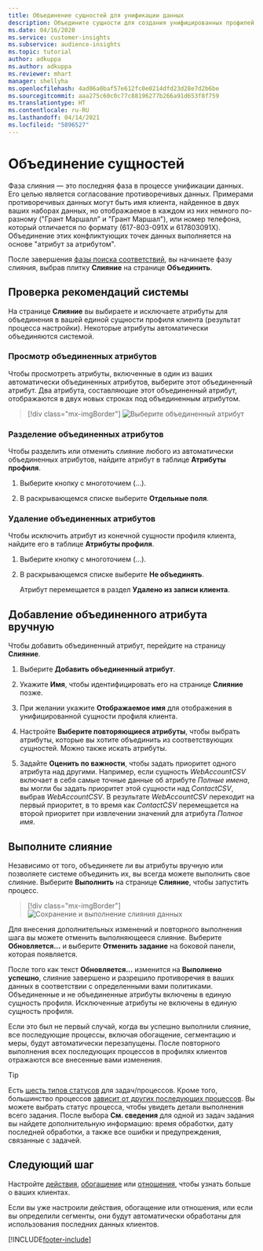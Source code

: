 ```yaml
---
title: Объединение сущностей для унификации данных
description: Объедините сущности для создания унифицированных профилей клиентов.
ms.date: 04/16/2020
ms.service: customer-insights
ms.subservice: audience-insights
ms.topic: tutorial
author: adkuppa
ms.author: adkuppa
ms.reviewer: mhart
manager: shellyha
ms.openlocfilehash: 4ad06a0baf57e612fc0e0214dfd23d28e7d2b6be
ms.sourcegitcommit: aaa275c60c0c77c88196277b266a91d653f8f759
ms.translationtype: HT
ms.contentlocale: ru-RU
ms.lasthandoff: 04/14/2021
ms.locfileid: "5896527"
---
```

# <a name="merge-entities"></a>Объединение сущностей

Фаза слияния — это последняя фаза в процессе унификации данных. Его целью является согласование противоречивых данных. Примерами противоречивых данных могут быть имя клиента, найденное в двух ваших наборах данных, но отображаемое в каждом из них немного по-разному ("Грант Маршалл" и "Грант Маршал"), или номер телефона, который отличается по формату (617-803-091X и 617803091X). Объединение этих конфликтующих точек данных выполняется на основе "атрибут за атрибутом".

После завершения [фазы поиска соответствий](match-entities.md), вы начинаете фазу слияния, выбрав плитку **Слияние** на странице **Объединить**.

## <a name="review-system-recommendations"></a>Проверка рекомендаций системы

На странице **Слияние** вы выбираете и исключаете атрибуты для объединения в вашей единой сущности профиля клиента (результат процесса настройки). Некоторые атрибуты автоматически объединяются системой.

### <a name="view-merged-attributes"></a>Просмотр объединенных атрибутов

Чтобы просмотреть атрибуты, включенные в один из ваших автоматически объединенных атрибутов, выберите этот объединенный атрибут. Два атрибута, составляющие этот объединенный атрибут, отображаются в двух новых строках под объединенным атрибутом.

> [!div class="mx-imgBorder"]
> ![Выберите объединенный атрибут](media/configure-data-merge-profile-attributes.png "Выберите объединенный атрибут")

### <a name="separate-merged-attributes"></a>Разделение объединенных атрибутов

Чтобы разделить или отменить слияние любого из автоматически объединенных атрибутов, найдите атрибут в таблице **Атрибуты профиля**.

1. Выберите кнопку с многоточием (...).
  
2. В раскрывающемся списке выберите **Отдельные поля**.

### <a name="remove-merged-attributes"></a>Удаление объединенных атрибутов

Чтобы исключить атрибут из конечной сущности профиля клиента, найдите его в таблице **Атрибуты профиля**.

1. Выберите кнопку с многоточием (...).
  
2. В раскрывающемся списке выберите **Не объединять**.

   Атрибут перемещается в раздел **Удалено из записи клиента**.

## <a name="manually-add-a-merged-attribute"></a>Добавление объединенного атрибута вручную

Чтобы добавить объединенный атрибут, перейдите на страницу **Слияние**.

1. Выберите **Добавить объединенный атрибут**.

2. Укажите **Имя**, чтобы идентифицировать его на странице **Слияние** позже.

3. При желании укажите **Отображаемое имя** для отображения в унифицированной сущности профиля клиента.

4. Настройте **Выберите повторяющиеся атрибуты**, чтобы выбрать атрибуты, которые вы хотите объединить из соответствующих сущностей. Можно также искать атрибуты.

5. Задайте **Оценить по важности**, чтобы задать приоритет одного атрибута над другими. Например, если сущность *WebAccountCSV* включает в себя самые точные данные об атрибуте *Полные имена*, вы могли бы задать приоритет этой сущности над *ContactCSV*, выбрав *WebAccountCSV*. В результате *WebAccountCSV* переходит на первый приоритет, в то время как *ContactCSV* перемещается на второй приоритет при извлечении значений для атрибута *Полное имя*.

## <a name="run-your-merge"></a>Выполните слияние

Независимо от того, объединяете ли вы атрибуты вручную или позволяете системе объединить их, вы всегда можете выполнить свое слияние. Выберите **Выполнить** на странице **Слияние**, чтобы запустить процесс.

> [!div class="mx-imgBorder"]
> ![Сохранение и выполнение слияния данных](media/configure-data-merge-save-run.png "Сохранение и выполнение слияния данных")

Для внесения дополнительных изменений и повторного выполнения шага вы можете отменить выполняющееся слияние. Выберите **Обновляется...** и выберите **Отменить задание** на боковой панели, которая появляется.

После того как текст **Обновляется...** изменится на **Выполнено успешно**, слияние завершено и разрешило противоречия в ваших данных в соответствии с определенными вами политиками. Объединенные и не объединенные атрибуты включены в единую сущность профиля. Исключенные атрибуты не включены в единую сущность профиля.

Если это был не первый случай, когда вы успешно выполнили слияние, все последующие процессы, включая обогащение, сегментацию и меры, будут автоматически перезапущены. После повторного выполнения всех последующих процессов в профилях клиентов отражаются все внесенные вами изменения.

> [!TIP]
> Есть [шесть типов статусов](system.md#status-types) для задач/процессов. Кроме того, большинство процессов [зависит от других последующих процессов](system.md#refresh-policies). Вы можете выбрать статус процесса, чтобы увидеть детали выполнения всего задания. После выбора **См. сведения** для одной из задач задания вы найдете дополнительную информацию: время обработки, дату последней обработки, а также все ошибки и предупреждения, связанные с задачей.

## <a name="next-step"></a>Следующий шаг

Настройте [действия](activities.md), [обогащение](enrichment-hub.md) или [отношения](relationships.md), чтобы узнать больше о ваших клиентах.

Если вы уже настроили действия, обогащение или отношения, или если вы определили сегменты, они будут автоматически обработаны для использования последних данных клиентов.




[!INCLUDE[footer-include](../includes/footer-banner.md)]